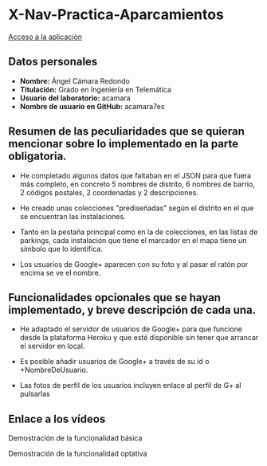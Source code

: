 # X-Nav-Practica-Aparcamientos
[Acceso a la aplicación](https://acamara7es.github.io/X-Nav-Practica-Aparcamientos)

## Datos personales
- **Nombre:** Ángel Cámara Redondo
- **Titulación:** Grado en Ingeniería en Telemática
- **Usuario del laboratorio:** acamara
- **Nombre de usuario en GitHub:** acamara7es

## Resumen de las peculiaridades que se quieran mencionar sobre lo implementado en la parte obligatoria.
   - He completado algunos datos que faltaban en el JSON para que fuera más completo, en concreto 5 nombres de distrito, 6 nombres de barrio, 2 códigos postales, 2 coordenadas y 2 descripciones.

   - He creado unas colecciones "prediseñadas" según el distrito en el que se encuentran las instalaciones.

   - Tanto en la pestaña principal como en la de colecciones, en las listas de parkings, cada instalación que tiene el marcador en el mapa tiene un símbolo que lo identifica.

   - Los usuarios de Google+ aparecen con su foto y al pasar el ratón por encima se ve el nombre.

## Funcionalidades opcionales que se hayan implementado, y breve descripción de cada una.
-  He adaptado el servidor de usuarios de Google+ para que funcione desde la plataforma Heroku y que esté disponible sin tener que arrancar el servidor en local.

-  Es posible añadir usuarios de Google+ a través de su id o +NombreDeUsuario.
  
-  Las fotos de perfil de los usuarios incluyen enlace al perfil de G+ al pulsarlas

## Enlace a los vídeos
Demostración de la funcionalidad básica

Demostración de la funcionalidad optativa
